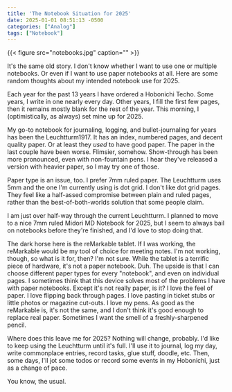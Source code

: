```yaml
---
title: 'The Notebook Situation for 2025'
date: 2025-01-01 08:51:13 -0500
categories: ["Analog"]
tags: ["Notebook"]
---
```



{{< figure src="notebooks.jpg" caption="" >}}


It's the same old story. I don't know whether I want to use one or multiple notebooks. Or even if I want to use paper notebooks at all. Here are some random thoughts about my intended notebook use for 2025.

Each year for the past 13 years I have ordered a Hobonichi Techo. Some years, I write in one nearly every day. Other years, I fill the first few pages, then it remains mostly blank for the rest of the year. This morning, I (optimistically, as always) set mine up for 2025.

My go-to notebook for journaling, logging, and bullet-journaling for years has been the Leuchtturm1917. It has an index, numbered pages, and decent quality paper. Or at least they _used_ to have good paper. The paper in the last couple have been worse. Flimsier, somehow. Show-through has been more pronounced, even with non-fountain pens. I hear they've released a version with heavier paper, so I may try one of those.

Paper type is an issue, too. I prefer 7mm ruled paper. The Leuchtturm uses 5mm and the one I'm currently using is dot grid. I don't like dot grid pages. They feel like a half-assed compromise between plain and ruled pages, rather than the best-of-both-worlds solution that some people claim. 

I am just over half-way through the current Leuchtturm. I planned to move to a nice 7mm ruled Midori MD Notebook for 2025, but I seem to always bail on notebooks before they're finished, and I'd love to stop doing that.

The dark horse here is the reMarkable tablet. If I was working, the reMarkable would be my tool of choice for meeting notes. I'm not working, though, so what is it for, then? I'm not sure. While the tablet is a terrific piece of hardware, it's not a paper notebook. Duh. The upside is that I can choose different paper types for every "notebook", and even on individual pages. I sometimes think that this device solves most of the problems I have with paper notebooks. Except it's not really paper, is it? I love the feel of paper. I love flipping back through pages. I love pasting in ticket stubs or little photos or magazine cut-outs. I love my pens. As good as the reMarkable is, it's not the same, and I don't think it's good enough to replace real paper. Sometimes I want the smell of a freshly-sharpened pencil.

Where does this leave me for 2025? Nothing will change, probably. I'd like to keep using the Leuchtturm until it's full. I'll use it to journal, log my day, write commonplace entries, record tasks, glue stuff, doodle, etc. Then, some days, I'll jot some todos or record some events in my Hobonichi, just as a change of pace.

You know, the usual.